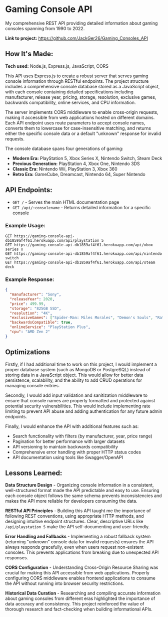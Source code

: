 # Gaming Console API

My comprehensive REST API providing detailed information about gaming consoles spanning from 1990 to 2022.

**Link to project:** https://github.com/JackGer26/Gaming_Consoles_API

## How It's Made:

**Tech used:** Node.js, Express.js, JavaScript, CORS

This API uses Express.js to create a robust server that serves gaming console information through RESTful endpoints. The project structure includes a comprehensive console database stored as a JavaScript object, with each console containing detailed specifications including manufacturer, release year, pricing, storage, resolution, exclusive games, backwards compatibility, online services, and CPU information.

The server implements CORS middleware to enable cross-origin requests, making it accessible from web applications hosted on different domains. Each API endpoint uses route parameters to accept console names, converts them to lowercase for case-insensitive matching, and returns either the specific console data or a default "unknown" response for invalid requests.

The console database spans four generations of gaming:
- **Modern Era:** PlayStation 5, Xbox Series X, Nintendo Switch, Steam Deck
- **Previous Generation:** PlayStation 4, Xbox One, Nintendo 3DS  
- **Classic Era:** Nintendo Wii, PlayStation 3, Xbox 360
- **Retro Era:** GameCube, Dreamcast, Nintendo 64, Super Nintendo

## API Endpoints:

- `GET /` - Serves the main HTML documentation page
- `GET /api/:consolename` - Returns detailed information for a specific console

### Example Usage:
```
GET https://gaming-console-api-db1859af4f61.herokuapp.com/api/playstation 5
GET https://gaming-console-api-db1859af4f61.herokuapp.com/api/xbox series x
GET https://gaming-console-api-db1859af4f61.herokuapp.com/api/nintendo switch
GET https://gaming-console-api-db1859af4f61.herokuapp.com/api/steam deck
```

### Example Response:
```json
{
  "manufacturer": "Sony",
  "releaseYear": 2020,
  "price": 499.99,
  "storage": "825GB SSD",
  "resolution": "4K",
  "exclusiveGames": ["Spider-Man: Miles Morales", "Demon's Souls", "Ratchet & Clank"],
  "backwardsCompatible": true,
  "onlineService": "PlayStation Plus",
  "cpu": "AMD Zen 2"
}
```

## Optimizations

Firstly, if I had additional time to work on this project, I would implement a proper database system (such as MongoDB or PostgreSQL) instead of storing data in a JavaScript object. This would allow for better data persistence, scalability, and the ability to add CRUD operations for managing console entries.

Secondly, I would add input validation and sanitization middleware to ensure that console names are properly formatted and protected against potential security vulnerabilities. This would include implementing rate limiting to prevent API abuse and adding authentication for any future admin endpoints.

Finally, I would enhance the API with additional features such as:
- Search functionality with filters (by manufacturer, year, price range)
- Pagination for better performance with larger datasets
- API versioning to maintain backwards compatibility
- Comprehensive error handling with proper HTTP status codes
- API documentation using tools like Swagger/OpenAPI

## Lessons Learned:

**Data Structure Design** - Organizing console information in a consistent, well-structured format made the API predictable and easy to use. Ensuring each console object follows the same schema prevents inconsistencies and makes the API more reliable for developers consuming the data.

**RESTful API Principles** - Building this API taught me the importance of following REST conventions, using appropriate HTTP methods, and designing intuitive endpoint structures. Clear, descriptive URLs like `/api/playstation 5` make the API self-documenting and user-friendly.

**Error Handling and Fallbacks** - Implementing a robust fallback system (returning "unknown" console data for invalid requests) ensures the API always responds gracefully, even when users request non-existent consoles. This prevents applications from breaking due to unexpected API responses.

**CORS Configuration** - Understanding Cross-Origin Resource Sharing was crucial for making this API accessible from web applications. Properly configuring CORS middleware enables frontend applications to consume the API without running into browser security restrictions.

**Historical Data Curation** - Researching and compiling accurate information about gaming consoles from different eras highlighted the importance of data accuracy and consistency. This project reinforced the value of thorough research and fact-checking when building informational APIs.
